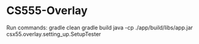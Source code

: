 # CS555-Overlay

Run commands:
gradle clean 
gradle build
java -cp ./app/build/libs/app.jar csx55.overlay.setting_up.SetupTester